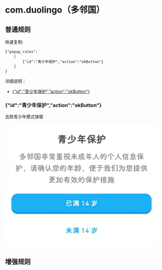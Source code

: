 # com.duolingo（多邻国）

## 普通规则

快速复制:
```
{"popup_rules":
    [
        {"id":"青少年保护","action":"okButton"}
    ]
}
```
详细说明：
- [{"id":"青少年保护","action":"okButton"}](#id青少年保护actionokbutton)

### {"id":"青少年保护","action":"okButton"}
去除青少年模式弹窗

![](./assets/青少年模式弹窗.jpg)

## 增强规则
